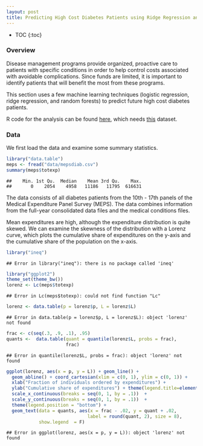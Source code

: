 ```yaml
---
layout: post
title: Predicting High Cost Diabetes Patients using Ridge Regression and Random Forests
---
```

* TOC
{:toc}


### Overview
Disease management programs provide organized, proactive care to patients with specific conditions in order to help control costs associated with avoidable complications. Since funds are limited, it is important to identify patients that will benefit the most from these programs.

This section uses a few machine learning techniques (logistic regression, ridge regression, and random forests) to predict future high cost diabetes patients.

R code for the analysis can be found [here](https://raw.githubusercontent.com/dincerti/dincerti.github.io/master/_rmd-posts/diabetes_highcost.R), which needs [this]({{site.url}}/data/mepsdiab.csv) dataset.

### Data
We first load the data and examine some summary statistics.

```r
library("data.table")
meps <- fread("data/mepsdiab.csv")
summary(meps$totexp)
```

```
##    Min. 1st Qu.  Median    Mean 3rd Qu.    Max. 
##       0    2054    4958   11186   11795  616631
```
The data consists of all diabetes patients from the 10th - 17th panels of the Medical Expenditure Panel Survey (MEPS). The data combines information from the full-year consolidated data files and the medical conditions files.

Mean expenditures are high, although the expenditure distribution is quite skewed. We can examine the skewness of the distribution with a Lorenz curve, which plots the cumulative share of expenditures on the y-axis and the cumulative share of the population on the x-axis.  

```r
library("ineq")
```

```
## Error in library("ineq"): there is no package called 'ineq'
```

```r
library("ggplot2")
theme_set(theme_bw())
lorenz <- Lc(meps$totexp)
```

```
## Error in Lc(meps$totexp): could not find function "Lc"
```

```r
lorenz <- data.table(p = lorenz$p, L = lorenz$L)
```

```
## Error in data.table(p = lorenz$p, L = lorenz$L): object 'lorenz' not found
```

```r
frac <- c(seq(.3, .9, .1), .95)
quants <-  data.table(quant = quantile(lorenz$L, probs = frac),
                      frac)
```

```
## Error in quantile(lorenz$L, probs = frac): object 'lorenz' not found
```

```r
ggplot(lorenz, aes(x = p, y = L)) + geom_line() + 
  geom_abline() + coord_cartesian(xlim = c(0, 1), ylim = c(0, 1)) +
  xlab("Fraction of individuals ordered by expenditures") + 
  ylab("Cumulative share of expenditures") + theme(legend.title=element_blank()) + 
  scale_x_continuous(breaks = seq(0, 1, by = .1))  + 
  scale_y_continuous(breaks = seq(0, 1, by = .1))  + 
  theme(legend.position = "bottom") +
  geom_text(data = quants, aes(x = frac - .02, y = quant + .02,
                              label = round(quant, 2), size = 8),
            show.legend  = F)
```

```
## Error in ggplot(lorenz, aes(x = p, y = L)): object 'lorenz' not found
```





















